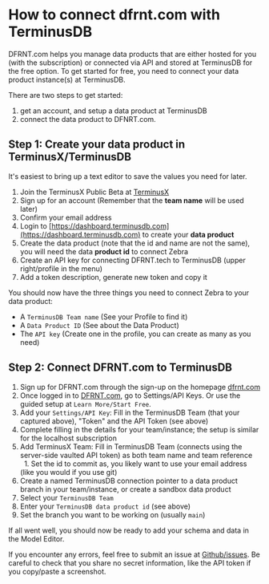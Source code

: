 # How to connect dfrnt.com with TerminusDB

DFRNT.com helps you manage data products that are either hosted for you (with the subscription) or connected via API and stored at TerminusDB for the free option. To get started for free, you need to connect your data product instance(s) at TerminusDB.

There are two steps to get started: 

1. get an account, and setup a data product at TerminusDB
2. connect the data product to DFNRT.com.

## Step 1: Create your data product in TerminusX/TerminusDB

It's easiest to bring up a text editor to save the values you need for later.

1. Join the TerminusX Public Beta at [TerminusX](https://terminusdb.com/products/terminusx/)
1. Sign up for an account (Remember that the **team name** will be used later)
1. Confirm your email address
1. Login to [https://dashboard.terminusdb.com](https://dashboard.terminusdb.com) to create your **data product**
1. Create the data product (note that the id and name are not the same), you will need the data **product id** to connect Zebra
1. Create an API key for connecting DFRNT.tech to TerminusDB (upper right/profile in the menu)
1. Add a token description, generate new token and copy it

You should now have the three things you need to connect Zebra to your data product:

* A `TerminusDB Team name` (See your Profile to find it)
* A `Data Product ID` (See about the Data Product)
* The `API key` (Create one in the profile, you can create as many as you need)

## Step 2: Connect DFRNT.com to TerminusDB

1. Sign up for DFRNT.com through the sign-up on the homepage [dfrnt.com](https://dfrnt.com)
1. Once logged in to [DFRNT.com](https://dfrnt.com), go to Settings/API Keys. Or use the guided setup at `Learn More/Start Free`.
1. Add your `Settings/API Key`: Fill in the TerminusDB Team (that your captured above), "Token" and the API Token (see above)
1. Complete filling in the details for your team/instance; the setup is similar for the localhost subscription
  1. Add TerminusX Team: Fill in TerminusDB Team (connects using the server-side vaulted API token) as both team name and team reference
  1. Set the id to commit as, you likely want to use your email address (like you would if you use git)
1. Create a named TerminusDB connection pointer to a data product branch in your team/instance, or create a sandbox data product
  1. Select your `TerminusDB Team`
  1. Enter your `TerminusDB data product id` (see above)
  1. Set the branch you want to be working on (usually `main`)

If all went well, you should now be ready to add your schema and data in the Model Editor.

If you encounter any errors, feel free to submit an issue at [Github/issues](https://github.com/dfrnt-com/support/issues). Be careful to check that you share no secret information, like the API token if you copy/paste a screenshot.

